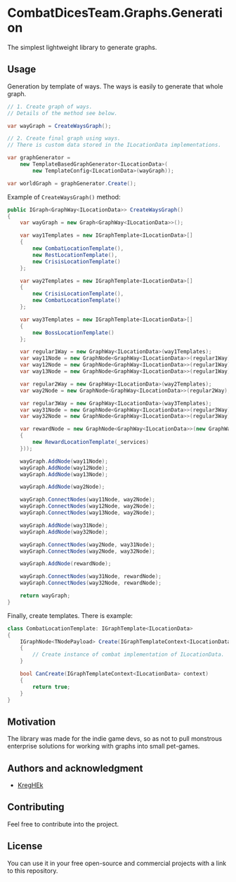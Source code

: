 # CombatDicesTeam.Graphs.Generation

The simplest lightweight library to generate graphs.

## Usage

Generation by template of ways. The ways is easily to generate that whole graph.

```c#
// 1. Create graph of ways.
// Details of the method see below.

var wayGraph = CreateWaysGraph();

// 2. Create final graph using ways.
// There is custom data stored in the ILocationData implementations.

var graphGenerator =
	new TemplateBasedGraphGenerator<ILocationData>(
		new TemplateConfig<ILocationData>(wayGraph));

var worldGraph = graphGenerator.Create();
```

Example of `CreateWaysGraph()` method:

```c#
public IGraph<GraphWay<ILocationData>> CreateWaysGraph()
{
    var wayGraph = new Graph<GraphWay<ILocationData>>();

	var way1Templates = new IGraphTemplate<ILocationData>[]
	{
		new CombatLocationTemplate(),
		new RestLocationTemplate(),
		new CrisisLocationTemplate()
	};

	var way2Templates = new IGraphTemplate<ILocationData>[]
	{
	    new CrisisLocationTemplate(),
		new CombatLocationTemplate()
	};

	var way3Templates = new IGraphTemplate<ILocationData>[]
	{
		new BossLocationTemplate()
	};

	var regular1Way = new GraphWay<ILocationData>(way1Templates);
	var way11Node = new GraphNode<GraphWay<ILocationData>>(regular1Way);
	var way12Node = new GraphNode<GraphWay<ILocationData>>(regular1Way);
	var way13Node = new GraphNode<GraphWay<ILocationData>>(regular1Way);

	var regular2Way = new GraphWay<ILocationData>(way2Templates);
	var way2Node = new GraphNode<GraphWay<ILocationData>>(regular2Way);

	var regular3Way = new GraphWay<ILocationData>(way3Templates);
	var way31Node = new GraphNode<GraphWay<ILocationData>>(regular3Way);
	var way32Node = new GraphNode<GraphWay<ILocationData>>(regular3Way);

	var rewardNode = new GraphNode<GraphWay<ILocationData>>(new GraphWay<ILocationData>(new[]
	{
		new RewardLocationTemplate(_services)
	}));

	wayGraph.AddNode(way11Node);
	wayGraph.AddNode(way12Node);
	wayGraph.AddNode(way13Node);

	wayGraph.AddNode(way2Node);

	wayGraph.ConnectNodes(way11Node, way2Node);
	wayGraph.ConnectNodes(way12Node, way2Node);
	wayGraph.ConnectNodes(way13Node, way2Node);

	wayGraph.AddNode(way31Node);
	wayGraph.AddNode(way32Node);

	wayGraph.ConnectNodes(way2Node, way31Node);
	wayGraph.ConnectNodes(way2Node, way32Node);

	wayGraph.AddNode(rewardNode);

	wayGraph.ConnectNodes(way31Node, rewardNode);
	wayGraph.ConnectNodes(way32Node, rewardNode);

	return wayGraph;
}
```

Finally, create templates. There is example:

```c#
class CombatLocationTemplate: IGraphTemplate<ILocationData>
{
    IGraphNode<TNodePayload> Create(IGraphTemplateContext<ILocationData> context)
	{
	    // Create instance of combat implementation of ILocationData.
	}

    bool CanCreate(IGraphTemplateContext<ILocationData> context)
	{
		return true;
	}
}
```

## Motivation

The library was made for the indie game devs, so as not to pull monstrous enterprise solutions for working with graphs into small pet-games.

## Authors and acknowledgment

*   [KregHEk](https://github.com/kreghek)

## Contributing

Feel free to contribute into the project.

## License

You can use it in your free open-source and commercial projects with a link to this repository.
